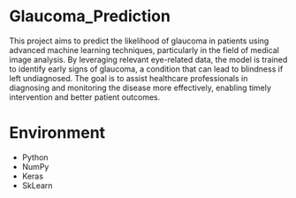 # Glaucoma_Prediction
This project aims to predict the likelihood of glaucoma in patients using advanced machine learning techniques, particularly in the field of medical image analysis. By leveraging relevant eye-related data, the model is trained to identify early signs of glaucoma, a condition that can lead to blindness if left undiagnosed. The goal is to assist healthcare professionals in diagnosing and monitoring the disease more effectively, enabling timely intervention and better patient outcomes.


# Environment

- Python
- NumPy
- Keras
- SkLearn

  
